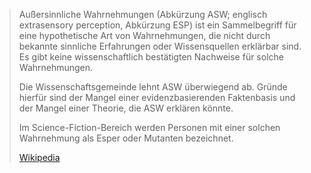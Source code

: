 > Außersinnliche Wahrnehmungen (Abkürzung ASW; englisch extrasensory perception, Abkürzung ESP) ist ein Sammelbegriff für eine hypothetische Art von Wahrnehmungen, die nicht durch bekannte sinnliche Erfahrungen oder Wissensquellen erklärbar sind. Es gibt keine wissenschaftlich bestätigten Nachweise für solche Wahrnehmungen.
>
> Die Wissenschaftsgemeinde lehnt ASW überwiegend ab. Gründe hierfür sind der Mangel einer evidenzbasierenden Faktenbasis und der Mangel einer Theorie, die ASW erklären könnte.
>
> Im Science-Fiction-Bereich werden Personen mit einer solchen Wahrnehmung als Esper oder Mutanten bezeichnet.
>
> [Wikipedia](https://de.wikipedia.org/wiki/Au%C3%9Fersinnliche%20Wahrnehmung)